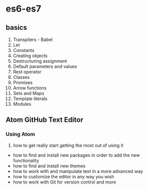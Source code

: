 # es6-es7
## basics
1. Transpilers - Babel
2. Let
3. Constants
4. Creating objects
5. Destructuring assignment
6. Default parameters and values
7. Rest operator
8. Classes
9. Promises
10. Arrow functions
11. Sets and Maps
12. Template literals
13. Modules

## Atom GitHub Text Editor 
### Using Atom
1. how to get really start getting the most out of using it
- how to find and install new packages in order to add the new functionality
- how to find and install new themes
- how to work with and manipulate text in a more advanced way
- how to customize the editor in any way you wish
- how to work with Git for version control and more

